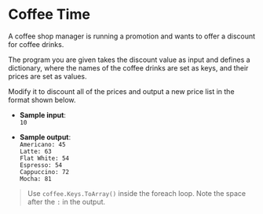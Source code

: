 # Coffee Time

A coffee shop manager is running a promotion and wants to offer a discount for coffee drinks.

The program you are given takes the discount value as input and defines a dictionary, where the names of the coffee drinks are set as keys, and their prices are set as values. 

Modify it to discount all of the prices and output a new price list in the format shown below.

- **Sample input**:  
`10`

- **Sample output**:  
`Americano: 45`  
`Latte: 63`  
`Flat White: 54`  
`Espresso: 54`  
`Cappuccino: 72`  
`Mocha: 81`

>Use `coffee.Keys.ToArray()` inside the foreach loop.
Note the space after the `:` in the output.
